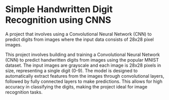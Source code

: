 # Simple Handwritten Digit Recognition using CNNS
A project that involves using a Convolutional Neural Network (CNN) to predict digits from images where the input data consists of 28x28 pixel images.

This project involves building and training a Convolutional Neural Network (CNN) to predict handwritten digits from images using the popular MNIST dataset. The input images are grayscale and each image is 28x28 pixels in size, representing a single digit (0-9). The model is designed to automatically extract features from the images through convolutional layers, followed by fully connected layers to make predictions. This allows for high accuracy in classifying the digits, making the project ideal for image recognition tasks.
